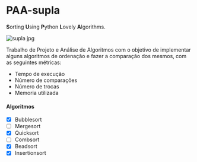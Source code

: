 # PAA-supla

**S**orting **U**sing **P**ython **L**ovely **A**lgorithms.

![supla jpg](https://user-images.githubusercontent.com/59948197/195188722-2ff91074-7ca0-4bcd-81ee-0ff6ec452e05.png)

Trabalho de Projeto e Análise de Algoritmos com o objetivo de implementar alguns algoritmos de ordenação e fazer a comparação dos mesmos, com as seguintes métricas:

- Tempo de execução
- Número de comparações
- Número de trocas
- Memoria utilizada

#### Algoritmos

- [x] Bubblesort
- [ ] Mergesort
- [x] Quicksort
- [ ] Combsort
- [x] Beadsort
- [x] Insertionsort
